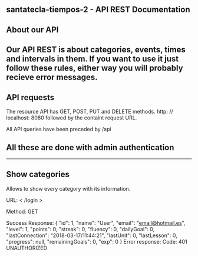 ﻿santatecla-tiempos-2 - API REST Documentation
--------

About our API
--------

Our API REST is about categories, events, times and intervals in them. If you want to use it just
follow these rules, either way you will probably recieve error messages.
--------


API requests
---------

The resource API has GET, POST, PUT and DELETE methods. http: // localhost: 8080 followed by the containt request URL.

All API queries have been preceded by /api

All these are done with admin authentication
----------
----------

Show categories
----------

Allows to show every category with its information.

URL:
< /login >

Method:
GET

Success Response:
 {
     "id": 1,
     "name": "User",
     "email": "email@hotmail.es",
     "level": 1,
     "points": 0,
     "streak": 0,
     "fluency": 0,
     "dailyGoal": 0,
     "lastConnection": "2018-03-17/11:44:21",
     "lastUnit": 0,
     "lastLesson": 0,
     "progress": null,
     "remainingGoals": 0,
     "exp": 0
 }
Error response:
Code: 401 UNAUTHORIZED
